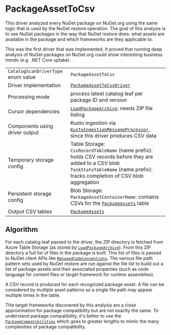 # PackageAssetToCsv

This driver analyzed every NuGet package on NuGet.org using the same logic that is used by the NuGet restore operation. The goal of this analysis is to see NuGet packages in the way that NuGet restore does: what assets are available in the package and which frameworks are they applicable to.

This was the first driver that was implemented. It proved that running deep analysis of NuGet packages on NuGet.org could show interesting business trends (e.g. .NET Core uptake).

|                                    |                                                                                                                                                                                                  |
| ---------------------------------- | ------------------------------------------------------------------------------------------------------------------------------------------------------------------------------------------------ |
| `CatalogScanDriverType` enum value | `PackageAssetToCsv`                                                                                                                                                                              |
| Driver implementation              | [`PackageAssetToCsvDriver`](../../src/Worker.Logic/CatalogScan/Drivers/PackageAssetToCsv/PackageAssetToCsvDriver.cs)                                                                             |
| Processing mode                    | process latest catalog leaf per package ID and version                                                                                                                                           |
| Cursor dependencies                | [`LoadPackageArchive`](LoadPackageArchive.md): needs ZIP file listing                                                                                                                            |
| Components using driver output     | Kusto ingestion via [`KustoIngestionMessageProcessor`](../../src/Worker.Logic/MessageProcessors/KustoIngestion/KustoIngestionMessageProcessor.cs), since this driver produces CSV data           |
| Temporary storage config           | Table Storage:<br />`CsvRecordTableName` (name prefix): holds CSV records before they are added to a CSV blob<br />`TaskStateTableName` (name prefix): tracks completion of CSV blob aggregation |
| Persistent storage config          | Blob Storage:<br />`PackageAssetContainerName`: contains CSVs for the [`PackageAssets`](../tables/PackageAssets.md) table                                                                        |
| Output CSV tables                  | [`PackageAssets`](../tables/PackageAssets.md)                                                                                                                                                    |

## Algorithm

For each catalog leaf passed to the driver, the ZIP directory is fetched from Azure Table Storage (as stored by [`LoadPackageArchive`](LoadPackageArchive.md)). From this ZIP directory a full list of files in the package is built. This list of files is passed to NuGet client APIs like [`ManagedCodeConventions`](https://github.com/NuGet/NuGet.Client/blob/dev/src/NuGet.Core/NuGet.Packaging/ContentModel/ManagedCodeConventions.cs). The various file path pattern sets used by NuGet restore are run against the file list to build out a list of package assets and their associated properties (such as code language for content files or target framework for runtime assemblies).

A CSV record is produced for each recognized package asset. A file can be considered by multiple asset patterns so a single file path may appear multiple times in the table.

THe target frameworks discovered by this analysis are a close approximation for package compatibility but are not exactly the same. To understand package compatibility, it's better to use the [`PackageCompatibilities`](../tables/PackageCompatibilities.md) which goes to greater lengths to mimic the many complexities of package compatibility.